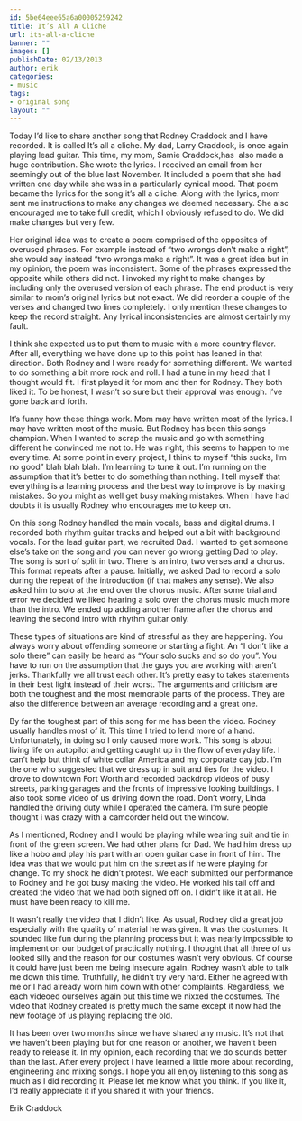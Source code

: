 ```yaml
---
id: 5be64eee65a6a00005259242
title: It’s All A Cliche
url: its-all-a-cliche
banner: ""
images: []
publishDate: 02/13/2013
author: erik
categories:
- music
tags:
- original song
layout: ""
---
```

Today I’d like to share another song that Rodney Craddock and I have recorded. It is called It&#8217;s all a cliche. My dad, Larry Craddock, is once again playing lead guitar. This time, my mom, Samie Craddock,has  also made a huge contribution. She wrote the lyrics. I received an email from her seemingly out of the blue last November. It included a poem that she had written one day while she was in a particularly cynical mood. That poem became the lyrics for the song it’s all a cliche. Along with the lyrics, mom sent me instructions to make any changes we deemed necessary. She also encouraged me to take full credit, which I obviously refused to do. We did make changes but very few.

Her original idea was to create a poem comprised of the opposites of overused phrases. For example instead of “two wrongs don’t make a right”, she would say instead “two wrongs make a right”. It was a great idea but in my opinion, the poem was inconsistent. Some of the phrases expressed the opposite while others did not. I invoked my right to make changes by including only the overused version of each phrase. The end product is very similar to mom’s original lyrics but not exact. We did reorder a couple of the verses and changed two lines completely. I only mention these changes to keep the record straight. Any lyrical inconsistencies are almost certainly my fault.

I think she expected us to put them to music with a more country flavor. After all, everything we have done up to this point has leaned in that direction. Both Rodney and I were ready for something different. We wanted to do something a bit more rock and roll. I had a tune in my head that I thought would fit. I first played it for mom and then for Rodney. They both liked it. To be honest, I wasn’t so sure but their approval was enough. I’ve gone back and forth.

It’s funny how these things work. Mom may have written most of the lyrics. I may have written most of the music. But Rodney has been this songs champion. When I wanted to scrap the music and go with something different he convinced me not to. He was right, this seems to happen to me every time. At some point in every project, I think to myself “this sucks, I’m no good” blah blah blah. I’m learning to tune it out. I’m running on the assumption that it’s better to do something than nothing. I tell myself that everything is a learning process and the best way to improve is by making mistakes. So you might as well get busy making mistakes. When I have had doubts it is usually Rodney who encourages me to keep on.

On this song Rodney handled the main vocals, bass and digital drums. I recorded both rhythm guitar tracks and helped out a bit with background vocals. For the lead guitar part, we recruited Dad. I wanted to get someone else’s take on the song and you can never go wrong getting Dad to play. The song is sort of split in two. There is an intro, two verses and a chorus. This format repeats after a pause. Initially, we asked Dad to record a solo during the repeat of the introduction (if that makes any sense). We also asked him to solo at the end over the chorus music. After some trial and error we decided we liked hearing a solo over the chorus music much more than the intro. We ended up adding another frame after the chorus and leaving the second intro with rhythm guitar only.

These types of situations are kind of stressful as they are happening. You always worry about offending someone or starting a fight. An “I don’t like a solo there” can easily be heard as “Your solo sucks and so do you”. You have to run on the assumption that the guys you are working with aren’t jerks. Thankfully we all trust each other. It’s pretty easy to takes statements in their best light instead of their worst. The arguments and criticism are both the toughest and the most memorable parts of the process. They are also the difference between an average recording and a great one.

By far the toughest part of this song for me has been the video. Rodney usually handles most of it. This time I tried to lend more of a hand. Unfortunately, in doing so I only caused more work. This song is about living life on autopilot and getting caught up in the flow of everyday life. I can’t help but think of white collar America and my corporate day job. I’m the one who suggested that we dress up in suit and ties for the video. I drove to downtown Fort Worth and recorded backdrop videos of busy streets, parking garages and the fronts of impressive looking buildings. I also took some video of us driving down the road. Don’t worry, Linda handled the driving duty while I operated the camera. I’m sure people thought i was crazy with a camcorder held out the window.

As I mentioned, Rodney and I would be playing while wearing suit and tie in front of the green screen. We had other plans for Dad. We had him dress up like a hobo and play his part with an open guitar case in front of him. The idea was that we would put him on the street as if he were playing for change. To my shock he didn’t protest. We each submitted our performance to Rodney and he got busy making the video. He worked his tail off and created the video that we had both signed off on. I didn’t like it at all. He must have been ready to kill me.

It wasn’t really the video that I didn’t like. As usual, Rodney did a great job especially with the quality of material he was given. It was the costumes. It sounded like fun during the planning process but it was nearly impossible to implement on our budget of practically nothing. I thought that all three of us looked silly and the reason for our costumes wasn’t very obvious. Of course it could have just been me being insecure again. Rodney wasn’t able to talk me down this time. Truthfully, he didn’t try very hard. Either he agreed with me or I had already worn him down with other complaints. Regardless, we each videoed ourselves again but this time we nixxed the costumes. The video that Rodney created is pretty much the same except it now had the new footage of us playing replacing the old.

It has been over two months since we have shared any music. It’s not that we haven’t been playing but for one reason or another, we haven’t been ready to release it. In my opinion, each recording that we do sounds better than the last. After every project I have learned a little more about recording, engineering and mixing songs. I hope you all enjoy listening to this song as much as I did recording it. Please let me know what you think. If you like it, I’d really appreciate it if you shared it with your friends.

Erik Craddock